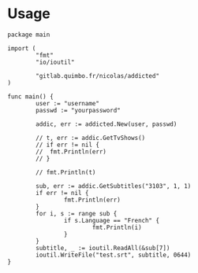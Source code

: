 Usage
=====

    package main

    import (
            "fmt"
            "io/ioutil"

            "gitlab.quimbo.fr/nicolas/addicted"
    )

    func main() {
            user := "username"
            passwd := "yourpassword"

            addic, err := addicted.New(user, passwd)

            // t, err := addic.GetTvShows()
            // if err != nil {
            // 	fmt.Println(err)
            // }

            // fmt.Println(t)

            sub, err := addic.GetSubtitles("3103", 1, 1)
            if err != nil {
                    fmt.Println(err)
            }
            for i, s := range sub {
                    if s.Language == "French" {
                            fmt.Println(i)
                    }
            }
            subtitle, _ := ioutil.ReadAll(&sub[7])
            ioutil.WriteFile("test.srt", subtitle, 0644)
    }
